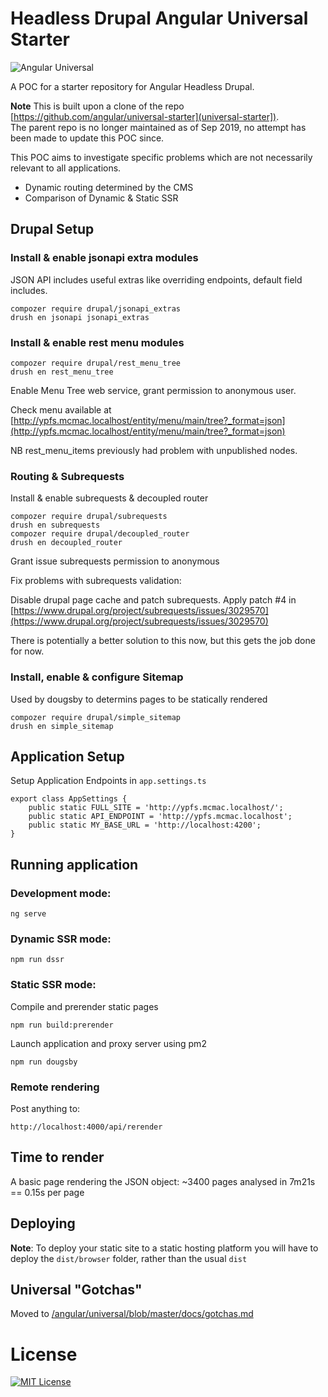 # Headless Drupal Angular Universal Starter

![Angular Universal](https://angular.io/generated/images/marketing/concept-icons/universal.png)

A POC for a starter repository for Angular Headless Drupal. 

**Note** This is built upon a clone of the repo [https://github.com/angular/universal-starter](universal-starter]). \
The parent repo is no longer maintained as of Sep 2019, no attempt has been made to update this POC since.    

This POC aims to investigate specific problems which are not necessarily relevant to all applications.
* Dynamic routing determined by the CMS
* Comparison of Dynamic & Static SSR  


## Drupal Setup

### Install & enable jsonapi extra modules

JSON API includes useful extras like overriding endpoints, default field includes.

    compozer require drupal/jsonapi_extras
    drush en jsonapi jsonapi_extras

### Install & enable rest menu modules

    compozer require drupal/rest_menu_tree
    drush en rest_menu_tree

Enable Menu Tree web service, grant permission to anonymous user.

Check menu available at [http://ypfs.mcmac.localhost/entity/menu/main/tree?_format=json](http://ypfs.mcmac.localhost/entity/menu/main/tree?_format=json)

NB rest_menu_items previously had problem with unpublished nodes.

### Routing & Subrequests

Install & enable subrequests & decoupled router

    compozer require drupal/subrequests
    drush en subrequests
    compozer require drupal/decoupled_router
    drush en decoupled_router

Grant issue subrequests permission to anonymous

Fix problems with subrequests validation:

Disable drupal page cache and patch subrequests. Apply patch #4 in [https://www.drupal.org/project/subrequests/issues/3029570](https://www.drupal.org/project/subrequests/issues/3029570)

There is potentially a better solution to this now, but this gets the job done for now.

### Install, enable & configure Sitemap

Used by dougsby to determins pages to be statically rendered

    compozer require drupal/simple_sitemap
    drush en simple_sitemap

## Application Setup

Setup Application Endpoints in `app.settings.ts`

    export class AppSettings {
        public static FULL_SITE = 'http://ypfs.mcmac.localhost/';
        public static API_ENDPOINT = 'http://ypfs.mcmac.localhost';
        public static MY_BASE_URL = 'http://localhost:4200';
    }

## Running application

### Development mode:

    ng serve

### Dynamic SSR mode:

    npm run dssr

### Static SSR mode:

Compile and prerender static pages

    npm run build:prerender

Launch application and proxy server using pm2

    npm run dougsby

### Remote rendering

Post anything to:

    http://localhost:4000/api/rerender

## Time to render

A basic page rendering the JSON object: ~3400 pages analysed in 7m21s == 0.15s per page


## Deploying
**Note**: To deploy your static site to a static hosting platform you will have to deploy the `dist/browser` folder, rather than the usual `dist`

## Universal "Gotchas"
Moved to [/angular/universal/blob/master/docs/gotchas.md](https://github.com/angular/universal/blob/master/docs/gotchas.md)

# License
[![MIT License](https://img.shields.io/badge/license-MIT-blue.svg?style=flat)](/LICENSE)
